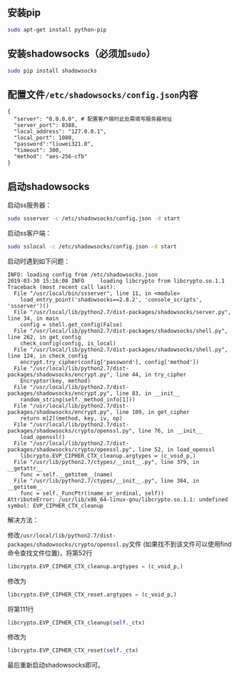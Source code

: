 ## 安装pip

```sh
sudo apt-get install python-pip
```

## 安装shadowsocks（必须加`sudo`）

```sh
sudo pip install shadowsocks
```

## 配置文件`/etc/shadowsocks/config.json`内容

```
{
  "server": "0.0.0.0", # 配置客户端时此处需填写服务器地址
  "server_port": 8388,
  "local_address": "127.0.0.1",
  "local_port": 1080,
  "password":"liuwei321.0",
  "timeout": 300,
  "method": "aes-256-cfb"
}
```

## 启动shadowsocks

启动ss服务器：

```sh
sudo ssserver -c /etc/shadowsocks/config.json -d start
```

启动ss客户端：

```sh
sudo sslocal -c /etc/shadowsocks/config.json -d start
```

启动时遇到如下问题：

```
INFO: loading config from /etc/shadowsocks.json
2019-03-30 15:16:08 INFO     loading libcrypto from libcrypto.so.1.1
Traceback (most recent call last):
  File "/usr/local/bin/ssserver", line 11, in <module>
    load_entry_point('shadowsocks==2.8.2', 'console_scripts', 'ssserver')()
  File "/usr/local/lib/python2.7/dist-packages/shadowsocks/server.py", line 34, in main
    config = shell.get_config(False)
  File "/usr/local/lib/python2.7/dist-packages/shadowsocks/shell.py", line 262, in get_config
    check_config(config, is_local)
  File "/usr/local/lib/python2.7/dist-packages/shadowsocks/shell.py", line 124, in check_config
    encrypt.try_cipher(config['password'], config['method'])
  File "/usr/local/lib/python2.7/dist-packages/shadowsocks/encrypt.py", line 44, in try_cipher
    Encryptor(key, method)
  File "/usr/local/lib/python2.7/dist-packages/shadowsocks/encrypt.py", line 83, in __init__
    random_string(self._method_info[1]))
  File "/usr/local/lib/python2.7/dist-packages/shadowsocks/encrypt.py", line 109, in get_cipher
    return m[2](method, key, iv, op)
  File "/usr/local/lib/python2.7/dist-packages/shadowsocks/crypto/openssl.py", line 76, in __init__
    load_openssl()
  File "/usr/local/lib/python2.7/dist-packages/shadowsocks/crypto/openssl.py", line 52, in load_openssl
    libcrypto.EVP_CIPHER_CTX_cleanup.argtypes = (c_void_p,)
  File "/usr/lib/python2.7/ctypes/__init__.py", line 379, in __getattr__
    func = self.__getitem__(name)
  File "/usr/lib/python2.7/ctypes/__init__.py", line 384, in __getitem__
    func = self._FuncPtr((name_or_ordinal, self))
AttributeError: /usr/lib/x86_64-linux-gnu/libcrypto.so.1.1: undefined symbol: EVP_CIPHER_CTX_cleanup
```

解决方法：

修改`/usr/local/lib/python2.7/dist-packages/shadowsocks/crypto/openssl.py`文件 (如果找不到该文件可以使用find命令查找文件位置)，将第52行

```python
libcrypto.EVP_CIPHER_CTX_cleanup.argtypes = (c_void_p,)
```

修改为

```python
libcrypto.EVP_CIPHER_CTX_reset.argtypes = (c_void_p,)
```

将第111行

```python
libcrypto.EVP_CIPHER_CTX_cleanup(self._ctx) 
```

修改为

```python
libcrypto.EVP_CIPHER_CTX_reset(self._ctx)
```

最后重新启动shadowsocks即可。
